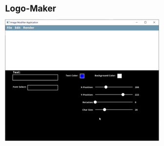 # Logo-Maker
![alt-text](https://github.com/adamjamestorres/Logo-Maker/blob/master/Application_Demo3.gif)
